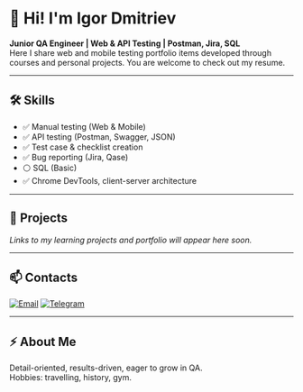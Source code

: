 # 👋 Hi! I'm Igor Dmitriev  
**Junior QA Engineer | Web & API Testing | Postman, Jira, SQL**  
Here I share web and mobile testing portfolio items developed through courses and personal projects. You are welcome to check out my resume.

---

## 🛠 Skills

- ✅ Manual testing (Web & Mobile)  
- ✅ API testing (Postman, Swagger, JSON)  
- ✅ Test case & checklist creation  
- ✅ Bug reporting (Jira, Qase)  
- ⚪ SQL (Basic)  
- ✅ Chrome DevTools, client-server architecture  

---

## 📂 Projects
*Links to my learning projects and portfolio will appear here soon.*

---

## 📫 Contacts
[![Email](https://img.shields.io/badge/Email-dmitrievworkspace@gmail.com-blue?style=flat&logo=gmail&logoColor=white)](mailto:dmitrievworkspace@gmail.com)
[![Telegram](https://img.shields.io/badge/Telegram-@Igor_D55-1da1f2?style=flat&logo=telegram&logoColor=white)](https://t.me/Igor_D55)  

---

## ⚡ About Me
Detail-oriented, results-driven, eager to grow in QA.  
Hobbies: travelling, history, gym.
